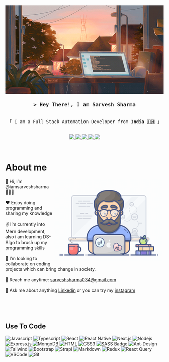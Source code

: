<!-- Intro  -->
<img align="center" width="1000px" src="/assets/window.gif" alt="window gif" />
<br>


<h3 align="center">
        <samp>&gt; Hey There!, I am <b>Sarvesh Sharma</b>
        </samp>
</h3>


<p align="center"> 
  <samp>
    <br>
    「 I am a Full Stack Automation Developer from <b>India 🇮🇳</b> 」
    <br>
    <br>
  </samp>
</p>

<p align="center">
 <a href="https://sarvesh-portfolio-five.vercel.app/" target="blank">
  <img src="https://img.shields.io/badge/Website-DC143C?style=for-the-badge&logo=medium&logoColor=white"  />
 </a>
 <a href="https://linkedin.com/in/sarvesh-sharma-b498b3136" target="_blank">
  <img src="https://img.shields.io/badge/LinkedIn-0077B5?style=for-the-badge&logo=linkedin&logoColor=white" />
 </a>
 <a href="https://www.upwork.com/freelancers/~018a9b1f0c5e5b487a" target="_blank">
  <img src="https://img.shields.io/badge/UpWork-6FDA44?style=for-the-badge&logo=Upwork&logoColor=white" />
 </a>
 <a href="https://instagram.com/iamsarveshsharma" target="_blank">
  <img src="https://img.shields.io/badge/Instagram-fe4164?style=for-the-badge&logo=instagram&logoColor=white" />
 </a> 
 <a href="https://facebook.com/iamsarveshsharma" target="_blank">
  <img src="https://img.shields.io/badge/Facebook-20BEFF?&style=for-the-badge&logo=facebook&logoColor=white"  />
  </a> 
</p>
<br />

<!-- About Section -->
 # About me
 
<p>
 <img align="right" width="350" src="/assets/programmer.gif" alt="Coding programmer gif" />

  👋 Hi, I’m @iamsarveshsharma 👨🏻‍💻 <br/><br/>
  ❤️ Enjoy doing programming and sharing my knowledge <br/><br/>
  ✌️ I’m currently into Mern development, also i am learning DS- Algo to brush up my programming skills<br/><br/>
  👀 I’m looking to collaborate on coding projects which can bring change in society.<br/><br/>
 📧 Reach me anytime: sarveshsharma034@gmail.com<br/><br/>
 💬 Ask me about anything [Linkedin](https://linkedin.com/in/sarvesh-sharma-b498b3136) or you can try my [instagram](https://www.instagram.com/iamsarveshsharma) 

</p>

<br/>
<br/>
<br/>

## Use To Code

![Javascript](https://img.shields.io/badge/Javascript-F0DB4F?style=for-the-badge&labelColor=black&logo=javascript&logoColor=F0DB4F)
![Typescript](https://img.shields.io/badge/Typescript-007acc?style=for-the-badge&labelColor=black&logo=typescript&logoColor=007acc)
![React](https://img.shields.io/badge/-React-61DBFB?style=for-the-badge&labelColor=black&logo=react&logoColor=61DBFB)
![React Native](https://img.shields.io/badge/React_Native-20232A?style=for-the-badge&logo=react&logoColor=61DAFB)
![Next.js](https://img.shields.io/badge/next.js-000000?style=for-the-badge&logo=nextdotjs&logoColor=white)
![Nodejs](https://img.shields.io/badge/Nodejs-3C873A?style=for-the-badge&labelColor=black&logo=node.js&logoColor=3C873A)
![Express.js](https://img.shields.io/badge/Express.js-000000?style=for-the-badge&logo=express&logoColor=white)
![MongoDB](https://img.shields.io/badge/MongoDB-4EA94B?style=for-the-badge&logo=mongodb&logoColor=white)
![HTML](https://img.shields.io/badge/HTML5-E34F26?style=for-the-badge&logo=html5&logoColor=white)
![CSS3](https://img.shields.io/badge/CSS3-1572B6?style=for-the-badge&logo=css3&logoColor=white)
![SASS Badge](https://img.shields.io/badge/Sass-CC6699?style=for-the-badge&logo=sass&logoColor=white)
![Ant-Design](https://img.shields.io/badge/AntDesign-0170FE?style=for-the-badge&logo=antdesign&logoColor=white)
![Tailwind](https://img.shields.io/badge/Tailwind_CSS-092749?style=for-the-badge&logo=tailwindcss&logoColor=06B6D4&labelColor=000000)
![Bootstrap](https://img.shields.io/badge/Bootstrap-563D7C?style=for-the-badge&logo=bootstrap&logoColor=white)
![Strapi](https://img.shields.io/badge/strapi-2E7EEA?style=for-the-badge&logo=strapi&logoColor=white)
![Markdown](https://img.shields.io/badge/Markdown-000000?style=for-the-badge&logo=markdown&logoColor=white)
![Redux](https://img.shields.io/badge/Redux-593D88?style=for-the-badge&logo=redux&logoColor=white)
![React Query](https://img.shields.io/badge/-React_Query-FF4154?style=for-the-badge&logo=react%20query&logoColor=white)
![VSCode](https://img.shields.io/badge/Visual_Studio-0078d7?style=for-the-badge&logo=visual%20studio&logoColor=white)
![Git](https://img.shields.io/badge/Git-F05032?style=for-the-badge&logo=git&logoColor=white)

<br/>
